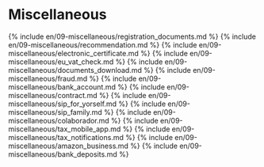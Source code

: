 # Miscellaneous

{% include en/09-miscellaneous/registration_documents.md %}
{% include en/09-miscellaneous/recommendation.md %}
{% include en/09-miscellaneous/electronic_certificate.md %}
{% include en/09-miscellaneous/eu_vat_check.md %}
{% include en/09-miscellaneous/documents_download.md %}
{% include en/09-miscellaneous/fraud.md %}
{% include en/09-miscellaneous/bank_account.md %}
{% include en/09-miscellaneous/contract.md %}
{% include en/09-miscellaneous/sip_for_yorself.md %}
{% include en/09-miscellaneous/sip_family.md %}
{% include en/09-miscellaneous/colaborador.md %}
{% include en/09-miscellaneous/tax_mobile_app.md %}
{% include en/09-miscellaneous/tax_notifications.md %}
{% include en/09-miscellaneous/amazon_business.md %}
{% include en/09-miscellaneous/bank_deposits.md %}
